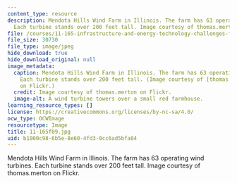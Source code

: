 ```yaml
---
content_type: resource
description: Mendota Hills Wind Farm in Illinois. The farm has 63 operating wind turbines.
  Each turbine stands over 200 feet tall. Image courtesy of thomas.merton on Flickr.
file: /courses/11-165-infrastructure-and-energy-technology-challenges-fall-2011/b1000c986b5e8e604fd30cc6ad5bfa04_11-165f09.jpg
file_size: 30730
file_type: image/jpeg
hide_download: true
hide_download_original: null
image_metadata:
  caption: Mendota Hills Wind Farm in Illinois. The farm has 63 operating wind turbines.
    Each turbine stands over 200 feet tall. (Image courtesy of [thomas.merton](http://www.flickr.com/photos/thomas-merton/2643225560/)
    on Flickr.)
  credit: Image courtesy of thomas.merton on Flickr.
  image-alt: A wind turbine towers over a small red farmhouse.
learning_resource_types: []
license: https://creativecommons.org/licenses/by-nc-sa/4.0/
ocw_type: OCWImage
resourcetype: Image
title: 11-165f09.jpg
uid: b1000c98-6b5e-8e60-4fd3-0cc6ad5bfa04
---
```

Mendota Hills Wind Farm in Illinois. The farm has 63 operating wind turbines. Each turbine stands over 200 feet tall. Image courtesy of thomas.merton on Flickr.